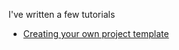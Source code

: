 I've written a few tutorials

* [Creating your own project template](tutorials/creating-your-own-project-template.html)

